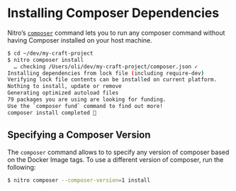 # Installing Composer Dependencies

Nitro’s [`composer`](commands.md#composer) command lets you to run any composer command without having Composer installed on your host machine.

```bash
$ cd ~/dev/my-craft-project
$ nitro composer install
  … checking /Users/oli/dev/my-craft-project/composer.json ✓
Installing dependencies from lock file (including require-dev)
Verifying lock file contents can be installed on current platform.
Nothing to install, update or remove
Generating optimized autoload files
79 packages you are using are looking for funding.
Use the `composer fund` command to find out more!
composer install completed 🤘
```

## Specifying a Composer Version

The `composer` command allows to to specify any version of composer based on the Docker Image tags. To use a different version of composer, run the following:

```bash
$ nitro composer --composer-version=1 install
```

